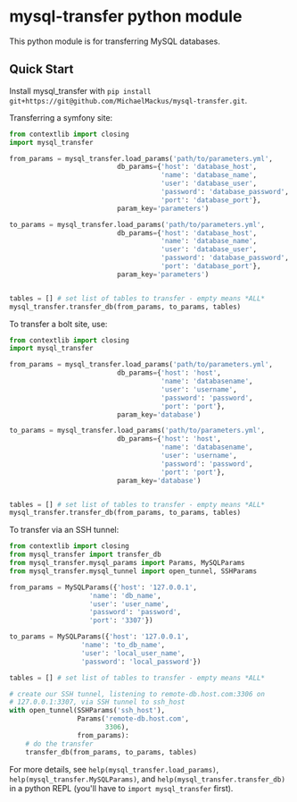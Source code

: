# mysql-transfer python module

This python module is for transferring MySQL databases.

## Quick Start

Install mysql_transfer with `pip install git+https://git@github.com/MichaelMackus/mysql-transfer.git`.

Transferring a symfony site:

```python
from contextlib import closing
import mysql_transfer

from_params = mysql_transfer.load_params('path/to/parameters.yml',
                           db_params={'host': 'database_host',
                                      'name': 'database_name',
                                      'user': 'database_user',
                                      'password': 'database_password',
                                      'port': 'database_port'},
                           param_key='parameters')

to_params = mysql_transfer.load_params('path/to/parameters.yml',
                           db_params={'host': 'database_host',
                                      'name': 'database_name',
                                      'user': 'database_user',
                                      'password': 'database_password',
                                      'port': 'database_port'},
                           param_key='parameters')


tables = [] # set list of tables to transfer - empty means *ALL*
mysql_transfer.transfer_db(from_params, to_params, tables)
```

To transfer a bolt site, use:

```python
from contextlib import closing
import mysql_transfer

from_params = mysql_transfer.load_params('path/to/parameters.yml',
                           db_params={'host': 'host',
                                      'name': 'databasename',
                                      'user': 'username',
                                      'password': 'password',
                                      'port': 'port'},
                           param_key='database')

to_params = mysql_transfer.load_params('path/to/parameters.yml',
                           db_params={'host': 'host',
                                      'name': 'databasename',
                                      'user': 'username',
                                      'password': 'password',
                                      'port': 'port'},
                           param_key='database')


tables = [] # set list of tables to transfer - empty means *ALL*
mysql_transfer.transfer_db(from_params, to_params, tables)
```

To transfer via an SSH tunnel:

```python
from contextlib import closing
from mysql_transfer import transfer_db
from mysql_transfer.mysql_params import Params, MySQLParams
from mysql_transfer.mysql_tunnel import open_tunnel, SSHParams

from_params = MySQLParams({'host': '127.0.0.1',
                    'name': 'db_name',
                    'user': 'user_name',
                    'password': 'password',
                    'port': '3307'})

to_params = MySQLParams({'host': '127.0.0.1',
                  'name': 'to_db_name',
                  'user': 'local_user_name',
                  'password': 'local_password'})

tables = [] # set list of tables to transfer - empty means *ALL*

# create our SSH tunnel, listening to remote-db.host.com:3306 on
# 127.0.0.1:3307, via SSH tunnel to ssh_host
with open_tunnel(SSHParams('ssh_host'),
                 Params('remote-db.host.com',
                        3306),
                 from_params):
    # do the transfer
    transfer_db(from_params, to_params, tables)
```

For more details, see `help(mysql_transfer.load_params)`, `help(mysql_transfer.MySQLParams)`, and
`help(mysql_transfer.transfer_db)` in a python REPL (you'll have to `import mysql_transfer` first).
